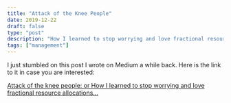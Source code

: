 ```yaml
---
title: "Attack of the Knee People"
date: 2019-12-22
draft: false
type: "post"
description: "How I learned to stop worrying and love fractional resource allocations…"
tags: ["management"]
---
```


I just stumbled on this post I wrote on Medium a while back. Here is the link to it in case you are interested:

[Attack of the knee people: or How I learned to stop worrying and love fractional resource allocations…](https://medium.com/@timothyadams/attack-of-the-knee-people-or-how-i-learned-to-stop-worrying-and-love-fractional-resource-a6c243f929b4)